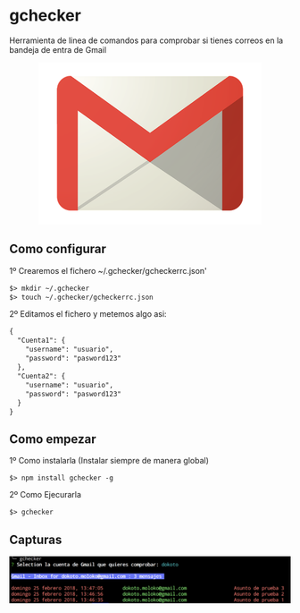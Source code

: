 # gchecker
Herramienta de linea de comandos para comprobar si tienes correos en la bandeja de entra de Gmail
<p align="center"><img src="https://github.com/dokoto/gchecker/raw/master/assets/gmail.png" width="400" /></p>

## Como configurar
1º Crearemos el fichero ~/.gchecker/gcheckerrc.json'
```
$> mkdir ~/.gchecker
$> touch ~/.gchecker/gcheckerrc.json
```

2º Editamos el fichero y metemos algo asi:
```
{
  "Cuenta1": {
    "username": "usuario",
    "password": "pasword123"
  },
  "Cuenta2": {
    "username": "usuario",
    "password": "pasword123"
  }
}
```

## Como empezar
1º Como instalarla (Instalar siempre de manera global)
```
$> npm install gchecker -g
```

2º Como Ejecurarla
```
$> gchecker
```

## Capturas
<p align="center"><img src="https://github.com/dokoto/gchecker/raw/master/assets/screen1.png" width="800" /></p>